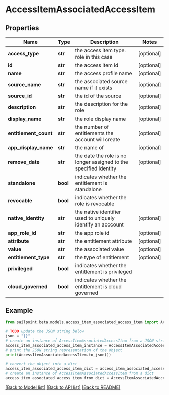 # AccessItemAssociatedAccessItem


## Properties

Name | Type | Description | Notes
------------ | ------------- | ------------- | -------------
**access_type** | **str** | the access item type. role in this case | [optional] 
**id** | **str** | the access item id | [optional] 
**name** | **str** | the access profile name | [optional] 
**source_name** | **str** | the associated source name if it exists | [optional] 
**source_id** | **str** | the id of the source | [optional] 
**description** | **str** | the description for the role | [optional] 
**display_name** | **str** | the role display name | [optional] 
**entitlement_count** | **str** | the number of entitlements the account will create | [optional] 
**app_display_name** | **str** | the name of | [optional] 
**remove_date** | **str** | the date the role is no longer assigned to the specified identity | [optional] 
**standalone** | **bool** | indicates whether the entitlement is standalone | 
**revocable** | **bool** | indicates whether the role is revocable | 
**native_identity** | **str** | the native identifier used to uniquely identify an acccount | [optional] 
**app_role_id** | **str** | the app role id | [optional] 
**attribute** | **str** | the entitlement attribute | [optional] 
**value** | **str** | the associated value | [optional] 
**entitlement_type** | **str** | the type of entitlement | [optional] 
**privileged** | **bool** | indicates whether the entitlement is privileged | 
**cloud_governed** | **bool** | indicates whether the entitlement is cloud governed | 

## Example

```python
from sailpoint.beta.models.access_item_associated_access_item import AccessItemAssociatedAccessItem

# TODO update the JSON string below
json = "{}"
# create an instance of AccessItemAssociatedAccessItem from a JSON string
access_item_associated_access_item_instance = AccessItemAssociatedAccessItem.from_json(json)
# print the JSON string representation of the object
print(AccessItemAssociatedAccessItem.to_json())

# convert the object into a dict
access_item_associated_access_item_dict = access_item_associated_access_item_instance.to_dict()
# create an instance of AccessItemAssociatedAccessItem from a dict
access_item_associated_access_item_from_dict = AccessItemAssociatedAccessItem.from_dict(access_item_associated_access_item_dict)
```
[[Back to Model list]](../README.md#documentation-for-models) [[Back to API list]](../README.md#documentation-for-api-endpoints) [[Back to README]](../README.md)


